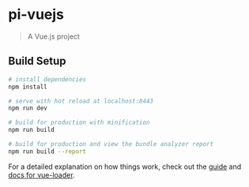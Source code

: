 # pi-vuejs

> A Vue.js project

## Build Setup

``` bash
# install dependencies
npm install

# serve with hot reload at localhost:8443
npm run dev

# build for production with minification
npm run build

# build for production and view the bundle analyzer report
npm run build --report
```

For a detailed explanation on how things work, check out the [guide](http://vuejs-templates.github.io/webpack/) and [docs for vue-loader](http://vuejs.github.io/vue-loader).
